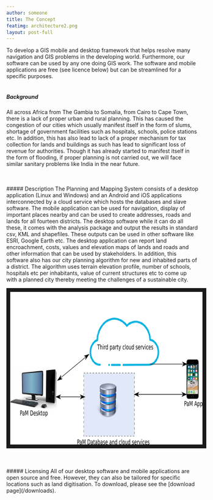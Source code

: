 ```yaml
---
author: someone
title: The Concept
featimg: architecture2.png
layout: post-full
---
```

To develop a GIS mobile and desktop framework that helps resolve many navigation and GIS problems in the developing world. Furthermore, our software can be used by any one doing GIS work. The software and mobile applications are free (see licence below) but can be streamlined for a specific purposes.
<br/>
<br/>
##### Background
All across Africa from The Gambia to Somalia, from Cairo to Cape Town, there is a lack of proper urban and rural  planning. This has caused the congestion of our cities which usually manifest itself in the form of slums, shortage of government facilities such as hospitals, schools, police stations etc. In addition, this has also lead to lack of a proper mechanism for tax collection for lands and buildings as such has lead to significant loss of revenue for authorities. Though it has already started to manifest itself in the form of flooding, if proper planning is not carried out, we will face similar sanitary problems like India in the near future.

<br/>
<br/>
##### Description
The Planning and Mapping System consists of a desktop application (Linux and Windows) and an Android and iOS applications interconnected by a cloud service which hosts the databases and slave software. The mobile application can be used for navigation, display of important places nearby and can be used to create addresses, roads and lands for all fourteen districts. The desktop software while it can do all these, it comes with the analysis package and output the results in standard csv, KML and shapefiles. These outputs can be used in other software like ESRI, Google Earth etc. The desktop application can report land encroachment, costs, values and elevation maps of lands and roads and other information that can be used by stakeholders. In addition, this software also has our city planning algorithm for new and inhabited parts of a district. The algorithm uses terrain elevation profile, number of schools, hospitals etc per inhabitants, value of current structures etc to come up with a planned city thereby meeting the challenges of a sustainable city.


<a href="/media/compressed/architecture2.png
" target="_blank"><img src="/media/compressed/architecture2.png" 
alt="IMAGE ALT TEXT HERE" width="600" height="400" border="10" /></a>


<br/>
<br/>
##### Licensing
All of our desktop software and mobile applications are open source and free. However, they can also be tailored for specific locations such as land digitisation. To download, please see the [download page](/downloads). 
<br/>
<br/>
